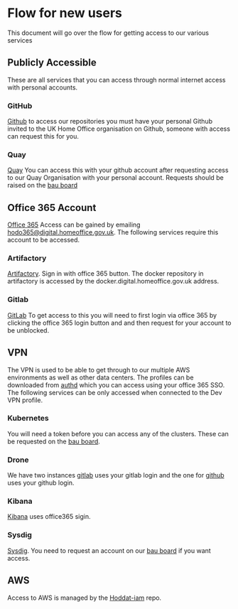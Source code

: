 # Flow for new users
This document will go over the flow for getting access to our various services

## Publicly Accessible
These are all services that you can access through normal internet access with personal accounts.
### GitHub
[Github](https://github.com/UKHomeOffice) to access our repositories you must have your personal Github invited to the UK Home Office organisation on Github, someone with access can request this for you.
### Quay
[Quay](https://quay.io) You can access this with your github account after requesting access to our Quay Organisation with your personal account. Requests should be raised on the [bau board](https://github.com/UKHomeOffice/hosting-platform-bau/issues)

## Office 365 Account
[Office 365](https://portal.office.com) Access can be gained by emailing hodo365@digital.homeoffice.gov.uk. The following services require this account to be accessed.

### Artifactory
[Artifactory](https://artifactory.digital.homeoffice.gov.uk.). Sign in with office 365 button. The docker repository in artifactory is accessed by the docker.digital.homeoffice.gov.uk address.
### Gitlab
[GitLab](https://gitlab.digital.homeoffice.gov.uk) To get access to this you will need to first login via office 365 by clicking the office 365 login button and and then request for your account to be unblocked.
## VPN
The VPN is used to be able to get through to our multiple AWS environments as well as other data centers. The profiles can be downloaded from [authd](https://authd.digital.homeoffice.gov.uk) which you can access using your office 365 SSO. The following services can be only accessed when connected to the Dev VPN profile.
### Kubernetes
You will need a token before you can access any of the clusters. These can be requested on the [bau board](https://github.com/UKHomeOffice/hosting-platform-bau/issues).
### Drone
We have two instances [gitlab](https://drone-gitlab.digital.homeoffice.gov.uk) uses your gitlab login and the one for [github](https://drone.digital.homeoffice.gov.uk) uses your github login.
### Kibana
[Kibana](https://kibana.ops.digital.homeoffice.gov.uk) uses office365 sigin.
### Sysdig
[Sysdig](https://sysdig.digital.homeoffice.gov.uk). You need to request an account on our [bau board](https://github.com/UKHomeOffice/hosting-platform-bau/issues) if you want access.
## AWS
Access to AWS is managed by the [Hoddat-iam](https://gitlab.digital.homeoffice.gov.uk/Devops/hoddat-iam) repo.
